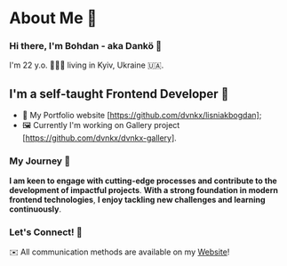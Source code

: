 # About Me 👋

### Hi there, I'm Bohdan - aka Dankö 🌟

I'm 22 y.o. 🧔🏻‍♂️ living in Kyiv, Ukraine 🇺🇦.

## I'm a self-taught Frontend Developer 🚀

- 🥹 My Portfolio website [https://github.com/dvnkx/lisniakbogdan];
- 🖼️ Currently I'm working on Gallery project [https://github.com/dvnkx/dvnkx-gallery].

### My Journey 🌱 

**I am keen to engage with cutting-edge processes and contribute to the development of impactful projects**.
**With a strong foundation in modern frontend technologies**, **I enjoy tackling new challenges and learning continuously**.

### Let's Connect! 🤝 
✉️ All communication methods are available on my [Website](https://dvnkx.github.io/lisniakbogdan/#contact)!
